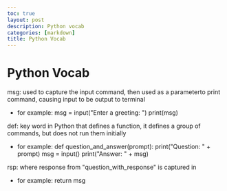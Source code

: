 ```yaml
---
toc: true
layout: post
description: Python vocab 
categories: [markdown]
title: Python Vocab
---
```

 # Python Vocab 

 msg: used to capture the input command, then used as a parameterto print command, causing input to be output to terminal
 - for example: msg = input("Enter a greeting: ") print(msg)
    
 def: key word in Python that defines a function, it defines a group of commands, but does not run them initially
 - for example: def question_and_answer(prompt): print("Question: " + prompt) msg = input() print("Answer: " + msg)
    
 rsp: where response from "question_with_response" is captured in 
 - for example: return msg
